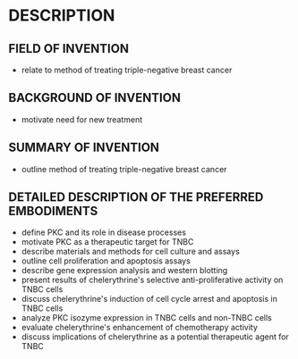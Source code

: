 # DESCRIPTION

## FIELD OF INVENTION

- relate to method of treating triple-negative breast cancer

## BACKGROUND OF INVENTION

- motivate need for new treatment

## SUMMARY OF INVENTION

- outline method of treating triple-negative breast cancer

## DETAILED DESCRIPTION OF THE PREFERRED EMBODIMENTS

- define PKC and its role in disease processes
- motivate PKC as a therapeutic target for TNBC
- describe materials and methods for cell culture and assays
- outline cell proliferation and apoptosis assays
- describe gene expression analysis and western blotting
- present results of chelerythrine's selective anti-proliferative activity on TNBC cells
- discuss chelerythrine's induction of cell cycle arrest and apoptosis in TNBC cells
- analyze PKC isozyme expression in TNBC cells and non-TNBC cells
- evaluate chelerythrine's enhancement of chemotherapy activity
- discuss implications of chelerythrine as a potential therapeutic agent for TNBC

